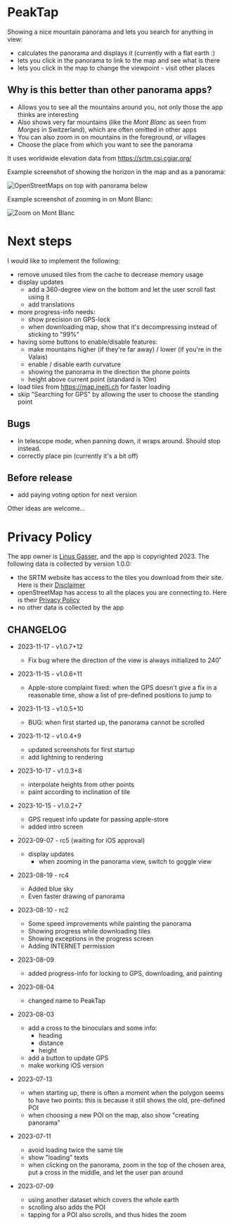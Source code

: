 # PeakTap

Showing a nice mountain panorama and lets you search for anything in view:
- calculates the panorama and displays it (currently with a flat earth :)
- lets you click in the panorama to link to the map and see what is there
- lets you click in the map to change the viewpoint - visit other places

## Why is this better than other panorama apps?

- Allows you to see all the mountains around you, not only those the app thinks are interesting
- Also shows very far mountains (like the _Mont Blanc_ as seen from _Morges_ in Switzerland),
  which are often omitted in other apps
- You can also zoom in on mountains in the foreground, or villages
- Choose the place from which you want to see the panorama

It uses worldwide elevation data from https://srtm.csi.cgiar.org/

Example screenshot of showing the horizon in the map and as a panorama:

![OpenStreetMaps on top with panorama below](Screenshot_mont_blanc_horizon.png)

Example screenshot of zooming in on Mont Blanc:

![Zoom on Mont Blanc](Screenshot_mont_blanc_zoom.png)

# Next steps

I would like to implement the following:

- remove unused tiles from the cache to decrease memory usage
- display updates
  - add a 360-degree view on the bottom and let the user scroll fast using it
  - add translations
- more progress-info needs:
  - show precision on GPS-lock
  - when downloading map, show that it's decompressing instead of 
   sticking to "99%"
- having some buttons to enable/disable features:
  - make mountains higher (if they're far away) / lower (if you're in the Valais)
  - enable / disable earth curvature
  - showing the panorama in the direction the phone points 
  - height above current point (standard is 10m)
- load tiles from https://map.ineiti.ch for faster loading
- skip "Searching for GPS" by allowing the user to choose the standing point

## Bugs

- In telescope mode, when panning down, it wraps around. Should stop instead.
- correctly place pin (currently it's a bit off)

## Before release

- add paying voting option for next version

Other ideas are welcome...

# Privacy Policy

The app owner is [Linus Gasser](ineiti@gasser.blue), and the app is copyrighted 2023.
The following data is collected by version 1.0.0:
- the SRTM website has access to the tiles you download from their site. Here is their [Disclaimer](https://srtm.csi.cgiar.org/disclaimer/)
- openStreetMap has access to all the places you are connecting to. Here is their [Privacy Policy](https://wiki.osmfoundation.org/wiki/Privacy_Policy)
- no other data is collected by the app

## CHANGELOG

- 2023-11-17 - v1.0.7+12
  - Fix bug where the direction of the view is always initialized to 240˚

- 2023-11-15 - v1.0.6+11
  - Apple-store complaint fixed: when the GPS doesn't give a fix in a reasonable time, show
  a list of pre-defined positions to jump to

- 2023-11-13 - v1.0.5+10
  - BUG: when first started up, the panorama cannot be scrolled

- 2023-11-12 - v1.0.4+9
  - updated screenshots for first startup
  - add lightning to rendering

- 2023-10-17 - v1.0.3+8
  - interpolate heights from other points
  - paint according to inclination of tile

- 2023-10-15 - v1.0.2+7
  - GPS request info update for passing apple-store
  - added intro screen

- 2023-09-07 - rc5 (waiting for iOS approval)
  - display updates
    - when zooming in the panorama view, switch to goggle view

- 2023-08-19 - rc4
  - Added blue sky
  - Even faster drawing of panorama

- 2023-08-10 - rc2
  - Some speed improvements while painting the panorama
  - Showing progress while downloading tiles
  - Showing exceptions in the progress screen
  - Adding INTERNET permission

- 2023-08-09
  - added progress-info for locking to GPS, downloading, and painting

- 2023-08-04
  - changed name to PeakTap

- 2023-08-03
  - add a cross to the binoculars and some info:
    - heading
    - distance
    - height
  - add a button to update GPS
  - make working iOS version

- 2023-07-13
  - when starting up, there is often a moment when the polygon seems to have two points:
  this is because it still shows the old, pre-defined POI
  - when choosing a new POI on the map, also show "creating panorama"

- 2023-07-11
  - avoid loading twice the same tile
  - show "loading" texts
  - when clicking on the panorama, zoom in the top of the chosen area,
  put a cross in the middle, and let the user pan around

- 2023-07-09 
  - using another dataset which covers the whole earth
  - scrolling also adds the POI
  - tapping for a POI also scrolls, and thus hides the zoom
